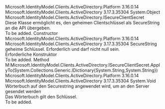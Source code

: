 <Type Name="SecureClientSecret" FullName="Microsoft.IdentityModel.Clients.ActiveDirectory.SecureClientSecret">
  <TypeSignature Language="C#" Value="public class SecureClientSecret : Microsoft.IdentityModel.Clients.ActiveDirectory.ISecureClientSecret" />
  <TypeSignature Language="ILAsm" Value=".class public auto ansi beforefieldinit SecureClientSecret extends System.Object implements class Microsoft.IdentityModel.Clients.ActiveDirectory.ISecureClientSecret" />
  <TypeSignature Language="DocId" Value="T:Microsoft.IdentityModel.Clients.ActiveDirectory.SecureClientSecret" />
  <TypeSignature Language="VB.NET" Value="Public Class SecureClientSecret&#xA;Implements ISecureClientSecret" />
  <TypeSignature Language="F#" Value="type SecureClientSecret = class&#xA;    interface ISecureClientSecret" />
  <AssemblyInfo>
    <AssemblyName>Microsoft.IdentityModel.Clients.ActiveDirectory.Platform</AssemblyName>
    <AssemblyVersion>3.16.0.14</AssemblyVersion>
  </AssemblyInfo>
  <AssemblyInfo>
    <AssemblyName>Microsoft.IdentityModel.Clients.ActiveDirectory</AssemblyName>
    <AssemblyVersion>3.17.3.35304</AssemblyVersion>
  </AssemblyInfo>
  <Base>
    <BaseTypeName>System.Object</BaseTypeName>
  </Base>
  <Interfaces>
    <Interface>
      <InterfaceName>Microsoft.IdentityModel.Clients.ActiveDirectory.ISecureClientSecret</InterfaceName>
    </Interface>
  </Interfaces>
  <Docs>
    <summary>
            Diese Klasse ermöglicht es, den geheimen Clientschlüssel als SecureString an die API übergeben.
            </summary>
    <remarks>To be added.</remarks>
  </Docs>
  <Members>
    <Member MemberName=".ctor">
      <MemberSignature Language="C#" Value="public SecureClientSecret (System.Security.SecureString secret);" />
      <MemberSignature Language="ILAsm" Value=".method public hidebysig specialname rtspecialname instance void .ctor(class System.Security.SecureString secret) cil managed" />
      <MemberSignature Language="DocId" Value="M:Microsoft.IdentityModel.Clients.ActiveDirectory.SecureClientSecret.#ctor(System.Security.SecureString)" />
      <MemberSignature Language="VB.NET" Value="Public Sub New (secret As SecureString)" />
      <MemberSignature Language="F#" Value="new Microsoft.IdentityModel.Clients.ActiveDirectory.SecureClientSecret : System.Security.SecureString -&gt; Microsoft.IdentityModel.Clients.ActiveDirectory.SecureClientSecret" Usage="new Microsoft.IdentityModel.Clients.ActiveDirectory.SecureClientSecret secret" />
      <MemberType>Constructor</MemberType>
      <AssemblyInfo>
        <AssemblyName>Microsoft.IdentityModel.Clients.ActiveDirectory.Platform</AssemblyName>
        <AssemblyVersion>3.16.0.14</AssemblyVersion>
      </AssemblyInfo>
      <AssemblyInfo>
        <AssemblyName>Microsoft.IdentityModel.Clients.ActiveDirectory</AssemblyName>
        <AssemblyVersion>3.17.3.35304</AssemblyVersion>
      </AssemblyInfo>
      <Parameters>
        <Parameter Name="secret" Type="System.Security.SecureString" />
      </Parameters>
      <Docs>
        <param name="secret">SecureString geheime Schlüssel. Erforderlich und darf nicht null sein.</param>
        <summary>
            Erforderliche Konstruktor
            </summary>
        <remarks>To be added.</remarks>
      </Docs>
    </Member>
    <Member MemberName="ApplyTo">
      <MemberSignature Language="C#" Value="public void ApplyTo (System.Collections.Generic.IDictionary&lt;string,string&gt; parameters);" />
      <MemberSignature Language="ILAsm" Value=".method public hidebysig newslot virtual instance void ApplyTo(class System.Collections.Generic.IDictionary`2&lt;string, string&gt; parameters) cil managed" />
      <MemberSignature Language="DocId" Value="M:Microsoft.IdentityModel.Clients.ActiveDirectory.SecureClientSecret.ApplyTo(System.Collections.Generic.IDictionary{System.String,System.String})" />
      <MemberSignature Language="VB.NET" Value="Public Sub ApplyTo (parameters As IDictionary(Of String, String))" />
      <MemberSignature Language="F#" Value="abstract member ApplyTo : System.Collections.Generic.IDictionary&lt;string, string&gt; -&gt; unit&#xA;override this.ApplyTo : System.Collections.Generic.IDictionary&lt;string, string&gt; -&gt; unit" Usage="secureClientSecret.ApplyTo parameters" />
      <MemberType>Method</MemberType>
      <Implements>
        <InterfaceMember>M:Microsoft.IdentityModel.Clients.ActiveDirectory.ISecureClientSecret.ApplyTo(System.Collections.Generic.IDictionary{System.String,System.String})</InterfaceMember>
      </Implements>
      <AssemblyInfo>
        <AssemblyName>Microsoft.IdentityModel.Clients.ActiveDirectory.Platform</AssemblyName>
        <AssemblyVersion>3.16.0.14</AssemblyVersion>
      </AssemblyInfo>
      <AssemblyInfo>
        <AssemblyName>Microsoft.IdentityModel.Clients.ActiveDirectory</AssemblyName>
        <AssemblyVersion>3.17.3.35304</AssemblyVersion>
      </AssemblyInfo>
      <ReturnValue>
        <ReturnType>System.Void</ReturnType>
      </ReturnValue>
      <Parameters>
        <Parameter Name="parameters" Type="System.Collections.Generic.IDictionary&lt;System.String,System.String&gt;" />
      </Parameters>
      <Docs>
        <param name="parameters">Wörterbuch auf den Securestring angewendet wird, um an den Server gesendet werden</param>
        <summary>
            Das Wörterbuch gilt den Schlüssel.
            </summary>
        <remarks>To be added.</remarks>
      </Docs>
    </Member>
  </Members>
</Type>
